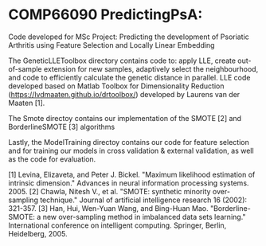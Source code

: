 # COMP66090 PredictingPsA:

Code developed for MSc Project: Predicting the development of Psoriatic Arthritis using Feature Selection and Locally Linear Embedding

The GeneticLLEToolbox directory contains code to: apply LLE, create out-of-sample extension for new samples, adaptively select the neighbourhood, and code to efficiently calculate the genetic distance in parallel.
LLE code developed based on Matlab Toolbox for Dimensionality Reduction (https://lvdmaaten.github.io/drtoolbox/) developed by Laurens van der Maaten [1].

The Smote directoy contains our implementation of the SMOTE [2] and BorderlineSMOTE [3] algorithms

Lastly, the ModelTraining directoy contains our code for feature selection and for training our models in cross validation & external validation, as well as the code for evaluation.

[1] Levina, Elizaveta, and Peter J. Bickel. "Maximum likelihood estimation of intrinsic dimension." Advances in neural information processing systems. 2005.
[2] Chawla, Nitesh V., et al. "SMOTE: synthetic minority over-sampling technique." Journal of artificial intelligence research 16 (2002): 321-357.
[3] Han, Hui, Wen-Yuan Wang, and Bing-Huan Mao. "Borderline-SMOTE: a new over-sampling method in imbalanced data sets learning." International conference on intelligent computing. Springer, Berlin, Heidelberg, 2005.
